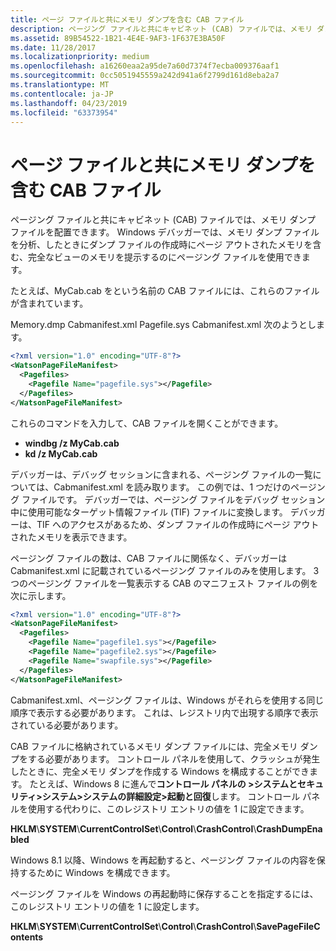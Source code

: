 ```yaml
---
title: ページ ファイルと共にメモリ ダンプを含む CAB ファイル
description: ページング ファイルと共にキャビネット (CAB) ファイルでは、メモリ ダンプ ファイルを配置できます。
ms.assetid: 89B54522-1B21-4E4E-9AF3-1F637E3BA50F
ms.date: 11/28/2017
ms.localizationpriority: medium
ms.openlocfilehash: a16260eaa2a95de7a60d7374f7ecba009376aaf1
ms.sourcegitcommit: 0cc5051945559a242d941a6f2799d161d8eba2a7
ms.translationtype: MT
ms.contentlocale: ja-JP
ms.lasthandoff: 04/23/2019
ms.locfileid: "63373954"
---
```

# <a name="cab-files-that-contain-paging-files-along-with-a-memory-dump"></a>ページ ファイルと共にメモリ ダンプを含む CAB ファイル


ページング ファイルと共にキャビネット (CAB) ファイルでは、メモリ ダンプ ファイルを配置できます。 Windows デバッガーでは、メモリ ダンプ ファイルを分析、したときにダンプ ファイルの作成時にページ アウトされたメモリを含む、完全なビューのメモリを提示するのにページング ファイルを使用できます。

たとえば、MyCab.cab をという名前の CAB ファイルには、これらのファイルが含まれています。

Memory.dmp Cabmanifest.xml Pagefile.sys Cabmanifest.xml 次のようとします。

```XML
<?xml version="1.0" encoding="UTF-8"?>
<WatsonPageFileManifest>
  <Pagefiles>
    <Pagefile Name="pagefile.sys"></Pagefile>
  </Pagefiles>
</WatsonPageFileManifest>
```

これらのコマンドを入力して、CAB ファイルを開くことができます。

-   **windbg /z MyCab.cab**
-   **kd /z MyCab.cab**

デバッガーは、デバッグ セッションに含まれる、ページング ファイルの一覧については、Cabmanifest.xml を読み取ります。 この例では、1 つだけのページング ファイルです。 デバッガーでは、ページング ファイルをデバッグ セッション中に使用可能なターゲット情報ファイル (TIF) ファイルに変換します。 デバッガーは、TIF へのアクセスがあるため、ダンプ ファイルの作成時にページ アウトされたメモリを表示できます。

ページング ファイルの数は、CAB ファイルに関係なく、デバッガーは Cabmanifest.xml に記載されているページング ファイルのみを使用します。 3 つのページング ファイルを一覧表示する CAB のマニフェスト ファイルの例を次に示します。

```XML
<?xml version="1.0" encoding="UTF-8"?>
<WatsonPageFileManifest>
  <Pagefiles>
    <Pagefile Name="pagefile1.sys"></Pagefile>
    <Pagefile Name="pagefile2.sys"></Pagefile>
    <Pagefile Name="swapfile.sys"></Pagefile>
  </Pagefiles>
</WatsonPageFileManifest>
```

Cabmanifest.xml、ページング ファイルは、Windows がそれらを使用する同じ順序で表示する必要があります。 これは、レジストリ内で出現する順序で表示されている必要があります。

CAB ファイルに格納されているメモリ ダンプ ファイルには、完全メモリ ダンプをする必要があります。 コントロール パネルを使用して、クラッシュが発生したときに、完全メモリ ダンプを作成する Windows を構成することができます。 たとえば、Windows 8 に進んで**コントロール パネルの &gt;システムとセキュリティ&gt;システム&gt;システムの詳細設定&gt;起動と回復**します。 コントロール パネルを使用する代わりに、このレジストリ エントリの値を 1 に設定できます。

**HKLM**\\**SYSTEM**\\**CurrentControlSet**\\**Control**\\**CrashControl**\\**CrashDumpEnabled**

Windows 8.1 以降、Windows を再起動すると、ページング ファイルの内容を保持するために Windows を構成できます。

ページング ファイルを Windows の再起動時に保存することを指定するには、このレジストリ エントリの値を 1 に設定します。

**HKLM**\\**SYSTEM**\\**CurrentControlSet**\\**Control**\\**CrashControl**\\**SavePageFileContents**

 

 





